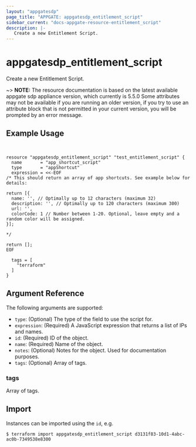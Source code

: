 ```yaml
---
layout: "appgatesdp"
page_title: "APPGATE: appgatesdp_entitlement_script"
sidebar_current: "docs-appgate-resource-entitlement_script"
description: |-
   Create a new Entitlement Script.
---
```


# appgatesdp_entitlement_script

Create a new Entitlement Script.

~> **NOTE:**  The resource documentation is based on the latest available appgate sdp appliance version, which currently is 5.5.0
Some attributes may not be available if you are running an older version, if you try to use an attribute block that is not permitted in your current version, you will be prompted by an error message.


## Example Usage

```hcl


resource "appgatesdp_entitlement_script" "test_entitlement_script" {
  name       = "app_shortcut_script"
  type       = "appShortcut"
  expression = <<-EOF
/* This should return an array of app shortcuts. See example below for details:

return [{
  name: '', // Optimally up to 12 characters (maximum 32)
  description: '', // Optimally up to 120 characters (maximum 300)
  url: '',
  colorCode: 1 // Number between 1-20. Optional, leave empty and a random color will be assigned.
}];

*/

return [];
EOF

  tags = [
    "terraform"
  ]
}

```


## Argument Reference

The following arguments are supported:


* `type`: (Optional) The type of the field to use the script for.
* `expression`: (Required) A JavaScript expression that returns a list of IPs and names.
* `id`: (Required) ID of the object.
* `name`: (Required) Name of the object.
* `notes`: (Optional) Notes for the object. Used for documentation purposes.
* `tags`: (Optional) Array of tags.


### tags
Array of tags.




## Import

Instances can be imported using the `id`, e.g.

```
$ terraform import appgatesdp_entitlement_script d3131f83-10d1-4abc-ac0b-7349538e8300
```
